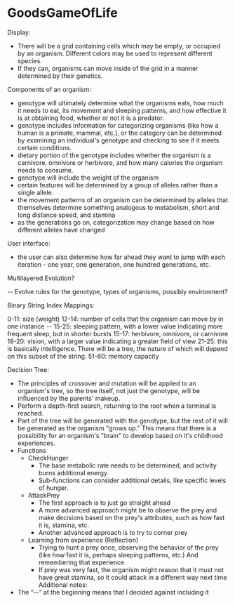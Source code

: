 # GoodsGameOfLife
Display:
- There will be a grid containing cells which may be empty, or occupied by an organism. Different colors may be used to represent 
different species.
- If they can, organisms can move inside of the grid in a manner determined by their genetics.


Components of an organism:
- genotype will ultimately determine what the organisms eats, how much it needs to eat, its movement and sleeping patterns, and how
effective it is at obtaining food, whether or not it is a predator.
- genotype includes information for categorizing organisms (like how a human is a primate, mammal, etc.), or the category can be
determined by examining an individual's genotype and checking to see if it meets certain conditions.
- dietary portion of the genotype includes whether the organism is a carnivore, omnivore or herbivore, and how many calories the organism
needs to consume.
- genotype will include the weight of the organism
- certain features will be determined by a group of alleles rather than a single allele.
- the movement patterns of an organism can be determined by alleles that themselves determine something analogous to metabolism,
short and long distance speed, and stamina
- as the generations go on, categorization may change based on how different alleles have changed


User interface:
- the user can also determine how far ahead they want to jump with each iteration - one year,  one generation,
one hundred generations, etc.


Multilayered Evolution?


-- Evolve rules for the genotype, types of organisms, possibly environment?


Binary String Index Mappings:


0-11: size (weight)
12-14: number of cells that the organism can move by in one instance
-- 15-25: sleeping pattern, with a lower value indicating more frequent sleep, but in shorter bursts
15-17: herbivore, omnivore, or carnivore
18-20: vision, with a larger value indicating a greater field of view
21-25: this is basically intelligence. There will be a tree, the nature of which will depend on this subset of the string.
51-60: memory capacity




Decision Tree:


* The principles of crossover and mutation will be applied to an organism's tree, so the tree itself, not just the genotype, will be influenced by the parents' makeup.
* Perform a depth-first search, returning to the root when a terminal is reached.
* Part of the tree will be generated with the genotype, but the rest of it will be generated as the organism "grows up." This means that there is a possibility for an organism's "brain" to develop based on it's childhood experiences.
* Functions
   * CheckHunger
      * The base metabolic rate needs to be determined, and activity burns additional energy.
      * Sub-functions can consider additional details, like specific levels of hunger.
   * AttackPrey
      * The first approach is to just go straight ahead
      * A more advanced approach might be to observe the prey and make decisions based on the prey's attributes, such as how fast it is, stamina, etc.
      * Another advanced approach is to try to corner prey
   * Learning from experience (Reflection)
      * Trying to hunt a prey once, observing the behavior of the prey (like how fast it is, perhaps sleeping patterns, etc.) And remembering that experience
      * If prey was very fast, the organism might reason that it must not have great stamina, so it could attack in a different way next time
Additional notes:
* The “--” at the beginning means that I decided against including it
